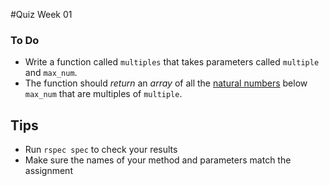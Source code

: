 #Quiz Week 01

### To Do
- Write a function called `multiples` that takes parameters called `multiple` and `max_num`.
- The function should *return* an *array* of all the [natural numbers](http://en.wikipedia.org/wiki/Natural_number) below `max_num` that are multiples of `multiple`.

## Tips
- Run `rspec spec` to check your results
- Make sure the names of your method and parameters match the assignment
